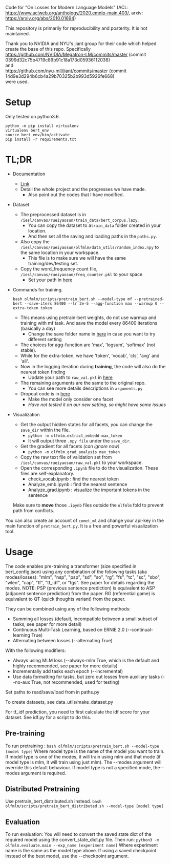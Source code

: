 Code for "On Losses for Modern Language Models" (ACL: https://www.aclweb.org/anthology/2020.emnlp-main.403/, arxiv: https://arxiv.org/abs/2010.01694)

This repository is primarily for reproducibility and posterity. It is not maintained.

Thank you to NVIDIA and NYU's jiant group for their code which helped create the base of this repo. Specifically
https://github.com/NVIDIA/Megatron-LM/commits/master (commit 0399d32c75b4719c89b91c18a173d05936112036)  
and  
https://github.com/nyu-mll/jiant/commits/master (commit 14d9e3d294b6cb4a29b70325b2b993d5926fe668)  
were used.

# Setup
Only tested on python3.6.

```
python -m pip install virtualenv
virtualenv bert_env
source bert_env/bin/activate
pip install -r requirements.txt
```


# TL;DR 
- Documentation
  - [Link](https://hackmd.io/@5ZnjJQRbT9CfVYeuVPNXVw/HylPupjNO)
  - Detail the whole project and the progresses we have made. 
    - Also point out the codes that I have modified. 
   
- Dataset
  - The preprocessed dataset is in ```/iesl/canvas/rueiyaosun/train_data/bert_corpus.lazy```. 
    - You can copy the dataset to a```train_data``` folder created in your location. 
    - And then set all the saving and loading paths in the ```paths.py```.
  - Also copy the ```/iesl/canvas/rueiyaosun/olfmlm/data_utils/random_index.npy``` to the same location in your workspace. 
    - This file is to make sure we will have the same training/dev/testing set.
  - Copy the word_frequency count file, ```/iesl/canvas/rueiyaosun/freq_counter.pkl``` to your space
    - Set your path in [here](https://github.com/msps9341012/olfmlm/blob/mf/model/new_models.py#L14)
    
- Commands for training.
  ```
  bash olfmlm/scripts/pretrain_bert.sh --model-type mf --pretrained-bert --save-iters 86400 --lr 2e-5 --agg-function max --warmup 0 --extra-token token
  ```
    - This means using pretrain-bert weights, do not use warmup and training with mf task. And save the model every 86400 iterations (basically a day)
      - Change the save folder name in [here](https://github.com/msps9341012/olfmlm/blob/mf/arguments.py#L307) in case you want to try different setting
    - The choices for agg-function are 'max', 'logsum', 'softmax' (not stable). 
    - While for the extra-token, we have 'token', 'vocab', 'cls', 'avg' and 'all'.
    - Now in the logging iteration during **training**, the code will also do the nearest token finding
      - Update your path to ```raw_val.pkl``` in [here](https://github.com/msps9341012/olfmlm/blob/mf/find_neighbors.py#L34)
    - The remaining arguments are the same to the original repo. 
      - You can see more details descriptions in ```arguments.py```
    - Dropout code is in [here](https://github.com/msps9341012/olfmlm/blob/mf/model/new_models.py#L265-L271)
      - Make the model only consider one facet
      - _Have not tested it on our new setting, so might have some issues_
  
  

- Visualization
  - Get the output hidden states for all facets, you can change the ```save_dir``` within the file.
    - ```python -m olfmlm.extract_embedd max_token```
    - It will output three ```.npy file``` under the ```save_dir```.
  - Get the gradient for all facets _(can ignore now)_
    - ```python -m olfmlm.grad_analysis max_token```
  - Copy the raw text file of validation set from ```/iesl/canvas/rueiyaosun/raw_val.pkl``` to your workspace.  
  - Open the corresponding ```.ipynb``` file to do the visualization. These files are self-explanatory.
    - check_vocab.ipynb : find the nearest token
    - Analyze_emb.ipynb : find the nearest sentence
    - Analyze_grad.ipynb : visualize the important tokens in the sentence 
  
  Make sure to **move** those ```.ipynb``` files outside the ```olfmlm``` fold to prevent path from conflicts.
    

    

You can also create an account of ```comet_ml``` and change your api-key in the main function of ```pretrain_bert.py```. It is a free and powerful visualization tool.


# Usage
The code enables pre-training a transformer (size specified in bert_config.json) using any combination of the following tasks (aka modes/losses):
"mlm", "nsp", "psp", "sd", "so", "rg", "fs", "tc", "sc", "sbo", "wlen", "cap", "tf", "tf_idf", or "tgs". See paper for details regarding the modes.
NOTE: PSP (previous sentence prediction) is equivalent to ASP (adjacent sentence prediction) from the paper. RG (referential game) is equivalent to QT (quick thoughts variant) from the paper.

They can be combined using any of the following methods:
- Summing all losses (default, incompatible between a small subset of tasks, see paper for more detail)
- Continuous Multi-Task Learning, based on ERNIE 2.0 (--continual-learning True)
- Alternating between losses (--alternating True)

With the following modifiers:
- Always using MLM loss (--always-mlm True, which is the default and highly recommended, see paper for more details)
- Incrementally add tasks each epoch (--incremental)
- Use data formatting for tasks, but zero out losses from auxiliary tasks (--no-aux True, not recommended, used for testing)

Set paths to read/save/load from in paths.py

To create datasets, see data_utils/make_dataset.py

For tf_idf prediction, you need to first calculate the idf score for your dataset. See idf.py for a script to do this.

## Pre-training
To run pretraining :
`bash olfmlm/scripts/pretrain_bert.sh --model-type [model type]`
Where model type is the name of the model you want to train. If model type is one of the modes, it will train using mlm and that mode (if model type is mlm, it will train using just mlm).
The --modes argument will override this default behaviour. If model type is not a specified mode, the--modes argument is required.

## Distributed Pretraining
Use pretrain_bert_distributed.sh instead.
`bash olfmlm/scripts/pretrain_bert_distributed.sh --model-type [model type]`

## Evaluation
To run evaluation:
You will need to convert the saved state dict of the required model using the convert_state_dict.py file.
Then run:
`python3 -m olfmlm.evaluate.main --exp_name [experiment name]`
Where experiment name is the same as the model type above. If using a saved checkpoint instead of the best model, use the --checkpoint argument.



